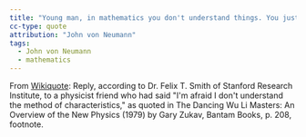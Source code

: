 ```yaml
---
title: "Young man, in mathematics you don't understand things. You just get used to them."
cc-type: quote
attribution: "John von Neumann"
tags:
  - John von Neumann
  - mathematics
---
```

From [Wikiquote](https://en.wikiquote.org/wiki/John_von_Neumann):
Reply, according to Dr. Felix T. Smith of Stanford Research Institute, to a physicist friend who had said "I'm afraid I don't understand the method of characteristics," as quoted in The Dancing Wu Li Masters: An Overview of the New Physics (1979) by Gary Zukav, Bantam Books, p. 208, footnote.
